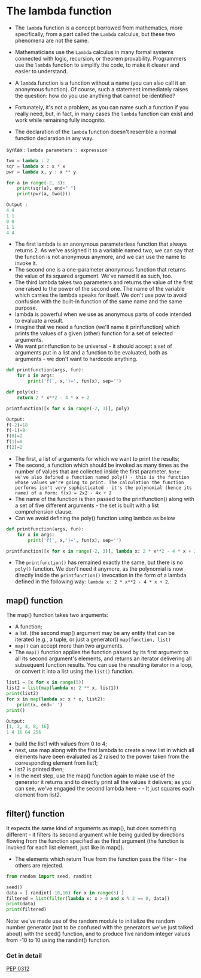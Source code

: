 # The lambda function
- The `lambda` function is a concept borrowed from mathematics, more specifically, from a part called the `Lambda` calculus, but these two phenomena are not the same.

- Mathematicians use the `Lambda` calculus in many formal systems connected with logic, recursion, or theorem provability. Programmers use the `lambda` function to simplify the code, to make it clearer and easier to understand.

- A `lambda` function is a function without a name (you can also call it an anonymous function). Of course, such a statement immediately raises the question: how do you use anything that cannot be identified?

- Fortunately, it's not a problem, as you can name such a function if you really need, but, in fact, in many cases the `lambda` function can exist and work while remaining fully incognito.

- The declaration of the `lambda` function doesn't resemble a normal function declaration in any way.

syntax :
`lambda parameters : expression`

```python
two = lambda : 2
sqr = lambda x : x * x
pwr = lambda x, y : x ** y

for a in range(-2, 3):
    print(sqr(a), end=" ")
    print(pwr(a, two()))

Output :
4 4
1 1
0 0
1 1
4 4
```
- The first lambda is an anonymous parameterless function that always returns 2. As we've assigned it to a variable named two, we can say that the function is not anonymous anymore, and we can use the name to invoke it.
- The second one is a one-parameter anonymous function that returns the value of its squared argument. We've named it as such, too.
- The third lambda takes two parameters and returns the value of the first one raised to the power of the second one. The name of the variable which carries the lambda speaks for itself. We don't use pow to avoid confusion with the built-in function of the same name and the same purpose.
- lambda is powerful when we use as anonymous parts of code intended to evaluate a result.
- Imagine that we need a function (we'll name it printfunction) which prints the values of a given (other) function for a set of selected arguments.
- We want printfunction to be universal - it should accept a set of arguments put in a list and a function to be evaluated, both as arguments - we don't want to hardcode anything.
```python
def printfunction(args, fun):
	for x in args:
		print('f(', x,')=', fun(x), sep='')

def poly(x):
	return 2 * x**2 - 4 * x + 2

printfunction([x for x in range(-2, 3)], poly)

Output:
f(-2)=18
f(-1)=8
f(0)=2
f(1)=0
f(2)=2
```
- The first, a list of arguments for which we want to print the results;
- The second, a function which should be invoked as many times as the number of values that are collected inside the first parameter.
`Note: we've also defined a function named poly() - this is the function whose values we're going to print. The calculation the function performs isn't very sophisticated - it's the polynomial (hence its name) of a form: f(x) = 2x2 - 4x + 2`
- The name of the function is then passed to the printfunction() along with a set of five different arguments - the set is built with a list comprehension clause.
- Can we avoid defining the poly() function using lambda as below
```python
def printfunction(args, fun):
	for x in args:
		print('f(', x,')=', fun(x), sep='')

printfunction([x for x in range(-2, 3)], lambda x: 2 * x**2 - 4 * x + 2)
```
- The `printfunction()` has remained exactly the same, but there is no `poly()` function. We don't need it anymore, as the polynomial is now directly inside the `printfunction()` invocation in the form of a lambda defined in the following way: `lambda x: 2 * x**2 - 4 * x + 2`.

## map() function
The map() function takes two arguments:
- A function;
- a list. (the second map() argument may be any entity that can be iterated (e.g., a tuple, or just a generator))
`map(function, list)`
- `map()` can accept more than two arguments.
- The `map()` function applies the function passed by its first argument to all its second argument's elements, and returns an iterator delivering all subsequent function results. You can use the resulting iterator in a loop, or convert it into a list using the `list()` function.
```python
list1 = [x for x in range(5)]
list2 = list(map(lambda x: 2 ** x, list1))
print(list2)
for x in map(lambda x: x * x, list2):
	print(x, end=' ')
print()

Output:
[1, 2, 4, 8, 16]
1 4 16 64 256
```
- build the list1 with values from 0 to 4;
- next, use map along with the first lambda to create a new list in which all elements have been evaluated as 2 raised to the power taken from the corresponding element from list1;
- list2 is printed then;
- In the next step, use the map() function again to make use of the generator it returns and to directly print all the values it delivers; as you can see, we've engaged the second lambda here - - It just squares each element from list2.

## filter() function
It expects the same kind of arguments as map(), but does something different - it filters its second argument while being guided by directions flowing from the function specified as the first argument (the function is invoked for each list element, just like in map()).

- The elements which return True from the function pass the filter - the others are rejected.
```python
from random import seed, randint

seed()
data = [ randint(-10,10) for x in range(5) ]
filtered = list(filter(lambda x: x > 0 and x % 2 == 0, data))
print(data)
print(filtered)
```
Note: we've made use of the random module to initialize the random number generator (not to be confused with the generators we've just talked about) with the seed() function, and to produce five random integer values from -10 to 10 using the randint() function.


### Get in detail
[PEP 0312](https://peps.python.org/pep-0312/)